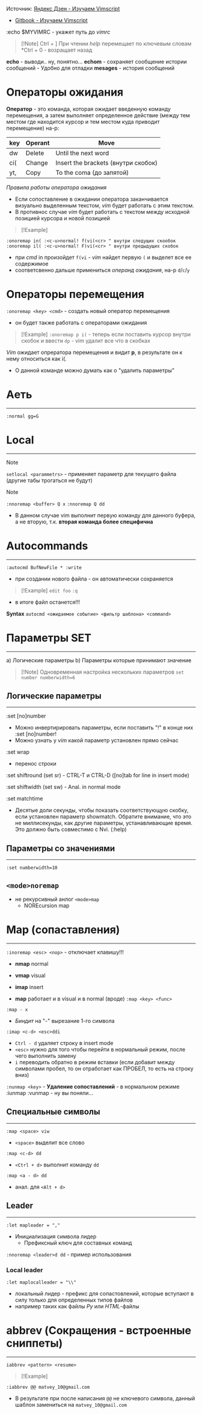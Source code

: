 
Источник: [Яндекс Дзен - Изучаем Vimscript](https://dzen.ru/a/Y4-F5wRroy5eNLj6?share_to=link)
- [Gitbook - Изучаем Vimscript](https://ithamsteri.gitbooks.io/vimscript/content/index.html)

:echo $MYVIMRC - укажет путь до *vimrc*

>[!Note] Ctrl + ]
> При чтении *help* перемещает по ключевым словам
> *Ctrl + 0 - возращает назад

**echo** - выводи.. ну, понятно...
**echom** - сохраняет сообщение истории сообщений 
    - Удобно для отладки
**mesages** - история сообщений

# Операторы ожидания
**Оператор** - это команда, которая ожидает введенную команду перемещения, а затем выполняет определенное действие (между тем местом где находится курсор и тем местом куда приводит перемещение)
на-р:

| key | Operant | Move                                |
|-----|---------|-------------------------------------|
| dw  | Delete  | Until the next word                 |
| ci( | Change  | Insert the brackets (внутри скобок) |
| yt, | Copy    | To the coma (до запятой)            |

*Правила работы оператора ожидания*
- Если сопоставление в ожидании оператора заканчивается визуально выделенным текстом, *vim* будет работать с этим текстом.
- В противнос случае *vim* будет работать с текстом между исходной позицией курсора и новой позицией

>[!Example]
```vim
:onoremap in( :<c-u>normal! f(vi(<cr> " внутри следущих скообок
:onoremap il( :<c-u>normal! F)vi(<cr> " внутри предыдущих скобок
```
- при *cmd* in произойдет `f(vi` - *vim* найдет первую `(` и выделет все ее содержимое
- соответсвенно дальше примениться *операнд ожидания*, на-р `d`/`c`/`y` 

# Операторы перемещения

`:onoremap <key> <cmd>` - создать новый оператор перемещения
- он будет также работать с операторами ожидания
>[!Example]
`:onoremap p i(` - теперь если поставить курсор внутри скобок и ввести `dp` - vim удалит все что в скобках

*Vim* ожидает опрератора перемещения и видит **p**, в результате он к нему относиться как i(.
- О данной команде можно думать как о "удалить параметры"


# A**еть**
---
`:normal gg=G`



# Local
---
>[!Note]
`setlocal <parammetrs>` -  применяет параметр для текущего файла (другие табы трогаться не будут)

>[!Note] 
`:nnoremap <buffer> Q x`
`:nnoremap Q dd`
- В данном случае vim выполнит первую команду для данного буфера, а не вторую, т.к. **вторая команда более специфична**

# Autocommands
---
`:autocmd BufNewFile * :write`
- при создании нового файла - он автоматически сохраняется
>[!Example]
>`edit foo`
>`:q`
- в итоге файл останется!!!

**Syntax**
`autocmd <ожидаемое событие> <фильтр шаблона> <command>`


# Параметры SET
---
a) Логические параметры
b) Параметры которые принимают значение

> [!Note] Одновременная настройка нескольких параметров
`set number numberwidth=6`

## Логические параметры
---
:set [no]number
- Можно инвертирировать параметры, если поставить "!"  в конце них
    :set [no]number!
- Можно узнать у *vim* какой параметр установлен прямо сейчас

:set wrap 
- перенос строки

:set shiftround (set sr) 
    - CTRL-T и CTRL-D ([no]tab for line in insert mode)

:set shiftwidth (set sw)
    - Anal. in normal mode

:set matchtime
- Десятые доли секунды, чтобы показать соответствующую скобку, если установлен параметр showmatch.  Обратите внимание, что это не миллисекунды, как другие параметры, устанавливающие время.  Это должно быть совместимо с Nvi. (:help)

## Параметры со значениями
---
`:set numberwidth=10`

## `<mode>noremap`
- не рекурсивный анлог `<mode>map`
    - NOREcursion map

# Map (сопаставления)
---
`:inoremap <esc> <nop>` - отключает клавишу!!!

- **nmap** normal
- **vmap** visual
- **imap** insert

- **map** работает и в visual и в normal (вроде)
`:map <key> <func>`

`:map - x`
- *Биндит* на "-" вырезание 1-го символа 

`:imap <c-d> <esc>ddi`
- `Ctrl - d` удаляет строку в insert mode
- `<esc>` нужно для того чтобы перейти в нормальный режим, после чего выполнить замену
- `i` переводить обратно в режим вставки (если добавит между символами пробел, то он отработает как ПРОБЕЛ, то есть на строку вниз)

`:nunmap <key>` - **Удаление сопоставлений** - в нормальном режиме
:iunmap <key>
:vunmap <key> - ну вы поняли...

## Специальные символы
--- 
`:map <space> viw`
- `<space>` выделит все слово

`:map <c-d> dd`
- `<Ctrl + d>` выполнит команду `dd`

`:map <a - d> dd`
- анал. для `<Alt + d>`

## Leader
---
`:let mapleader = ","`
- Инициализация символа лидер
    - Префиксный ключ для составных команд

`:nnoremap <leader>d dd` - пример использования

### Local leader
`:let maplocalleader = "\\"`
- локальный лидер - префикс для сопастовлений, которые вступают в силу только для определенных типов файлов
- например таких как файлы *Py* или *HTML*-файлы

# abbrev (Сокращения - встроенные сниппеты)  
---
`iabbrev <pattern> <resume>` 
>[!Example]
```vim
:iabbrev @@ matvey_10@gmail.com
```
- В результате при после написания `@@` не ключевого символа, данный шаблон замениться на `matvey_10@gmail.com`


